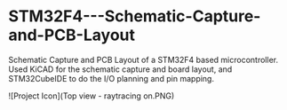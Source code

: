 # STM32F4---Schematic-Capture-and-PCB-Layout
Schematic Capture and PCB Layout of a STM32F4 based microcontroller. Used KiCAD for the schematic capture and board layout, and STM32CubeIDE to do the I/O planning and pin mapping.

![Project Icon](Top view - raytracing on.PNG)
